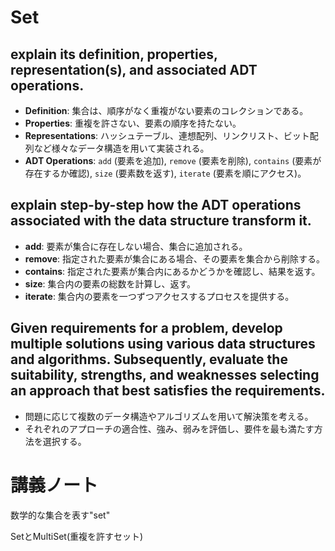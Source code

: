 # Set

## explain its definition, properties, representation(s), and associated ADT operations.
- **Definition**: 集合は、順序がなく重複がない要素のコレクションである。
- **Properties**: 重複を許さない、要素の順序を持たない。
- **Representations**: ハッシュテーブル、連想配列、リンクリスト、ビット配列など様々なデータ構造を用いて実装される。
- **ADT Operations**: `add` (要素を追加), `remove` (要素を削除), `contains` (要素が存在するか確認), `size` (要素数を返す), `iterate` (要素を順にアクセス)。

## explain step-by-step how the ADT operations associated with the data structure transform it.
- **add**: 要素が集合に存在しない場合、集合に追加される。
- **remove**: 指定された要素が集合にある場合、その要素を集合から削除する。
- **contains**: 指定された要素が集合内にあるかどうかを確認し、結果を返す。
- **size**: 集合内の要素の総数を計算し、返す。
- **iterate**: 集合内の要素を一つずつアクセスするプロセスを提供する。

## Given requirements for a problem, develop multiple solutions using various data structures and algorithms. Subsequently, evaluate the suitability, strengths, and weaknesses selecting an approach that best satisfies the requirements.
- 問題に応じて複数のデータ構造やアルゴリズムを用いて解決策を考える。
- それぞれのアプローチの適合性、強み、弱みを評価し、要件を最も満たす方法を選択する。

# 講義ノート
数学的な集合を表す"set"

SetとMultiSet(重複を許すセット)
